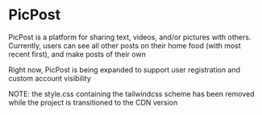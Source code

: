 # PicPost

PicPost is a platform for sharing text, videos, and/or pictures with others. Currently, users can see all other posts on their home food (with most recent first), and make posts of their own

Right now, PicPost is being expanded to support user registration and custom account visibility

NOTE: the style.css containing the tailwindcss scheme has been removed while the project is transitioned to the CDN version 